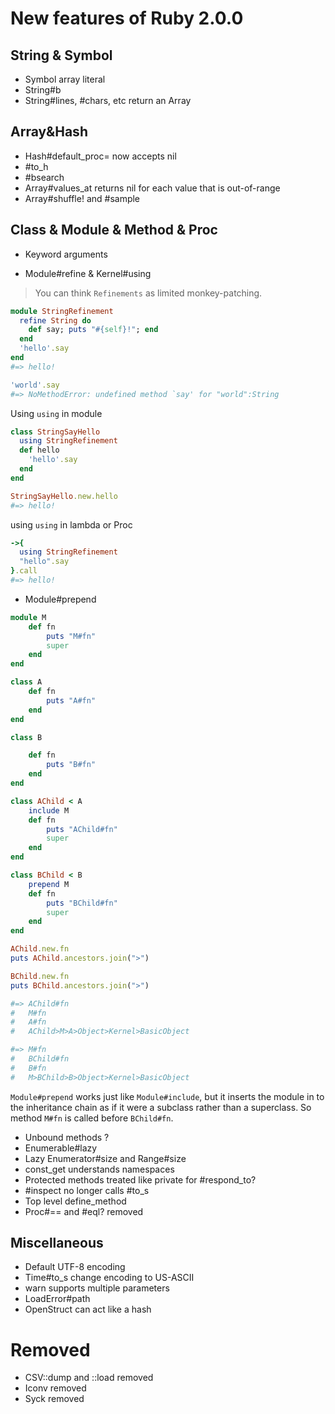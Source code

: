 New features of Ruby 2.0.0
==========================

String & Symbol
---------------
- Symbol array literal
- String#b 
- String#lines, #chars, etc return an Array


Array&Hash
-----------
- Hash#default_proc= now accepts nil
- #to_h
- #bsearch
- Array#values_at returns nil for each value that is out-of-range
- Array#shuffle! and #sample

Class & Module & Method & Proc
------------
- Keyword arguments


- Module#refine & Kernel#using

> You can think `Refinements` as limited monkey-patching.

```ruby
module StringRefinement
  refine String do
    def say; puts "#{self}!"; end
  end
  'hello'.say
end
#=> hello!

'world'.say
#=> NoMethodError: undefined method `say' for "world":String

```

Using `using` in module

```ruby
class StringSayHello
  using StringRefinement
  def hello
    'hello'.say
  end
end

StringSayHello.new.hello
#=> hello!
```

using `using` in lambda or Proc

```ruby
->{
  using StringRefinement
  "hello".say
}.call
#=> hello!
```

- Module#prepend

```ruby
module M
	def fn
		puts "M#fn"
		super
	end
end

class A
	def fn
		puts "A#fn"
	end
end

class B

	def fn
		puts "B#fn"
	end
end

class AChild < A
	include M
	def fn
		puts "AChild#fn"
		super
	end
end

class BChild < B
	prepend M
	def fn
		puts "BChild#fn"
		super
	end
end

AChild.new.fn
puts AChild.ancestors.join(">")

BChild.new.fn
puts BChild.ancestors.join(">")

#=>	AChild#fn
#	M#fn
#	A#fn
#	AChild>M>A>Object>Kernel>BasicObject

#=>	M#fn
#	BChild#fn
#	B#fn
#	M>BChild>B>Object>Kernel>BasicObject
```

`Module#prepend` works just like `Module#include`, but it inserts the module in to the inheritance chain as if it were a subclass rather than a superclass.
So method `M#fn` is called before `BChild#fn`.

- Unbound methods ?
- Enumerable#lazy
- Lazy Enumerator#size and Range#size
- const_get understands namespaces
- Protected methods treated like private for #respond_to?
- #inspect no longer calls #to_s
- Top level define_method
- Proc#== and #eql? removed


Miscellaneous
------------
- Default UTF-8 encoding
- Time#to_s change encoding to US-ASCII
- warn supports multiple parameters
- LoadError#path
- OpenStruct can act like a hash

Removed
=======
- CSV::dump and ::load removed
- Iconv removed
- Syck removed


